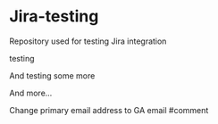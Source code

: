 # Jira-testing
Repository used for testing Jira integration

testing

And testing some more

And more...

Change primary email address to GA email
<testing smart commits: comment>  <PYR-12> #comment <Commenting to jira from GitHub from GA email address>
